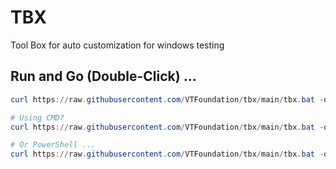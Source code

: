 # TBX
Tool Box for auto customization for windows testing

## Run and Go (Double-Click) ...
```powershell
curl https://raw.githubusercontent.com/VTFoundation/tbx/main/tbx.bat -o tbx.bat

# Using CMD?
curl https://raw.githubusercontent.com/VTFoundation/tbx/main/tbx.bat -o tbx.bat && .\tbx.bat

# Or PowerShell ...
curl https://raw.githubusercontent.com/VTFoundation/tbx/main/tbx.bat -o tbx.bat; .\tbx.bat
```

